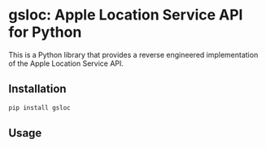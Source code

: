 # gsloc: Apple Location Service API for Python

This is a Python library that provides a reverse engineered implementation of the Apple Location Service API.

## Installation

```bash
pip install gsloc
```

## Usage
